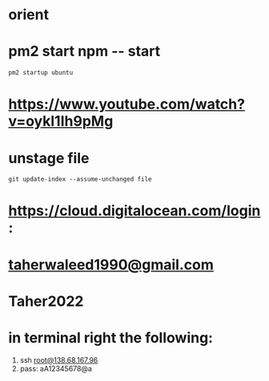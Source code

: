 # orient
# pm2 start npm -- start
` pm2 startup ubuntu `
# https://www.youtube.com/watch?v=oykl1Ih9pMg
# unstage file
``git update-index --assume-unchanged file``
# https://cloud.digitalocean.com/login:
# taherwaleed1990@gmail.com
# Taher2022

# in terminal right the following:
1. ssh root@138.68.167.96
2. pass: aA12345678@a
